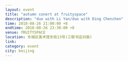 ```yaml
---
layout: event
title: "autumn conert at fruityspace"
description: "duo with Li Yan/duo with Ding Chenchen"
time: 2018-08-26 21:00:00 +8
endtime: 2018-08-26 23:30:00 +8
venue: fRUITYSPACE
location: 东城区美术馆东街13号(三联书店对面)
link:
category: event
city: beijing
---
```

